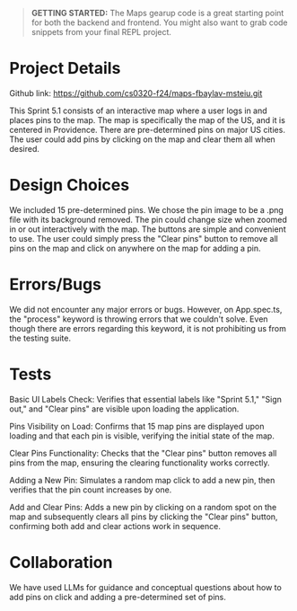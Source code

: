 > **GETTING STARTED:** The Maps gearup code is a great starting point for both the backend and frontend. You might also want to grab code snippets from your final REPL project.

# Project Details

Github link: https://github.com/cs0320-f24/maps-fbaylav-msteiu.git

This Sprint 5.1 consists of an interactive map where a user logs in and places pins to the map. The map is specifically the map of the US, and it is centered in Providence. There are pre-determined pins on major US cities. The user could add pins by clicking on the map and clear them all when desired.

# Design Choices

We included 15 pre-determined pins. We chose the pin image to be a .png file with its background removed. The pin could change size when zoomed in or out interactively with the map. The buttons are simple and convenient to use. The user could simply press the "Clear pins" button to remove all pins on the map and click on anywhere on the map for adding a pin.

# Errors/Bugs

We did not encounter any major errors or bugs. However, on App.spec.ts, the "process" keyword is throwing errors that we couldn't solve. Even though there are errors regarding this keyword, it is not prohibiting us from the testing suite.

# Tests

Basic UI Labels Check:
Verifies that essential labels like "Sprint 5.1," "Sign out," and "Clear pins" are visible upon loading the application.

Pins Visibility on Load:
Confirms that 15 map pins are displayed upon loading and that each pin is visible, verifying the initial state of the map.

Clear Pins Functionality:
Checks that the "Clear pins" button removes all pins from the map, ensuring the clearing functionality works correctly.

Adding a New Pin:
Simulates a random map click to add a new pin, then verifies that the pin count increases by one.

Add and Clear Pins:
Adds a new pin by clicking on a random spot on the map and subsequently clears all pins by clicking the "Clear pins" button, confirming both add and clear actions work in sequence.

# Collaboration

We have used LLMs for guidance and conceptual questions about how to add pins on click and adding a pre-determined set of pins.
